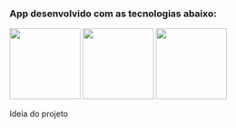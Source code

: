 <h3>App desenvolvido com as tecnologias abaixo:</h3>

<img src="https://cdn.jsdelivr.net/gh/devicons/devicon/icons/django/django-plain.svg" width="125" height="125"/> <img src="https://cdn.jsdelivr.net/gh/devicons/devicon/icons/postgresql/postgresql-original.svg" width="125" height="125"/> <img src="https://cdn.jsdelivr.net/gh/devicons/devicon/icons/vuejs/vuejs-original-wordmark.svg" width="125" height="125"/>

<a src="https://art-of-engineer.blogspot.com/2021/07/python-django-postgre-sql-vue-js-full.html?ref=morioh.com&utm_source=morioh.com">Ideia do projeto</a>
          
          
          